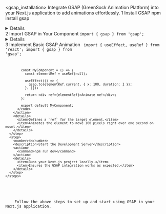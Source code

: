 <gsap_installation>
  <instructions>
    <title>How to Install and Use GSAP in a Next.js Project</title>
    <description>Integrate GSAP (GreenSock Animation Platform) into your Next.js application to add animations effortlessly.</description>
    <steps>
      <step>
        <number>1</number>
        <description>Install GSAP</description>
        <action>
          <command>npm install gsap</command>
        </action>
        <details>
          <item>Installs the GSAP library via npm.</item>
          <item>Ensures it is added to your project's dependencies.</item>
        </details>
      </step>
      <step>
        <number>2</number>
        <description>Import GSAP in Your Component</description>
        <action>
          <code>import { gsap } from 'gsap';</code>
        </action>
        <details>
          <item>Allows access to GSAP animation methods within your component.</item>
        </details>
      </step>
      <step>
        <number>3</number>
        <description>Implement Basic GSAP Animation</description>
        <action>
          <code>
            import { useEffect, useRef } from 'react';
            import { gsap } from 'gsap';

            const MyComponent = () => {
              const elementRef = useRef(null);

              useEffect(() => {
                gsap.to(elementRef.current, { x: 100, duration: 1 });
              }, []);

              return <div ref={elementRef}>Animate me!</div>;
            };

            export default MyComponent;
          </code>
        </action>
        <details>
          <item>Defines a `ref` for the target element.</item>
          <item>Animates the element to move 100 pixels right over one second on mount.</item>
        </details>
      </step>
      <step>
        <number>4</number>
        <description>Start the Development Server</description>
        <action>
          <command>npm run dev</command>
        </action>
        <details>
          <item>Runs your Next.js project locally.</item>
          <item>Ensures the GSAP integration works as expected.</item>
        </details>
      </step>
    </steps>
  </instructions>

  <execution>
    <prompt>Follow the above steps to set up and start using GSAP in your Next.js application.</prompt>
  </execution>
</gsap_installation>
